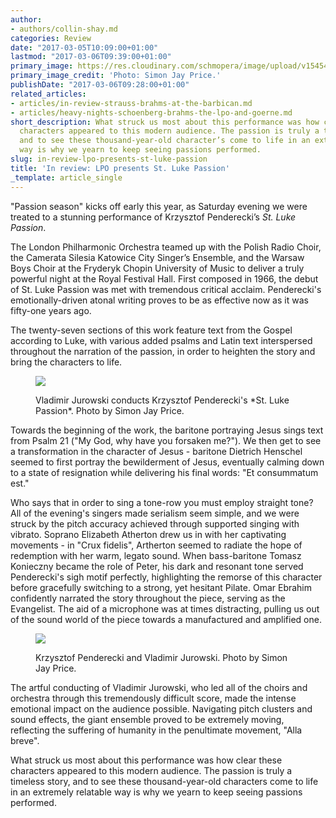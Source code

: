 ```yaml
---
author:
- authors/collin-shay.md
categories: Review
date: "2017-03-05T10:09:00+01:00"
lastmod: "2017-03-06T09:39:00+01:00"
primary_image: https://res.cloudinary.com/schmopera/image/upload/v1545409169/media/webhook-uploads/1488728376301/2017-03-05---Penderecki-Square.jpg.jpg
primary_image_credit: 'Photo: Simon Jay Price.'
publishDate: "2017-03-06T09:28:00+01:00"
related_articles:
- articles/in-review-strauss-brahms-at-the-barbican.md
- articles/heavy-nights-schoenberg-brahms-the-lpo-and-goerne.md
short_description: What struck us most about this performance was how clear these
  characters appeared to this modern audience. The passion is truly a timeless story,
  and to see these thousand-year-old character’s come to life in an extremely relatable
  way is why we yearn to keep seeing passions performed.
slug: in-review-lpo-presents-st-luke-passion
title: 'In review: LPO presents St. Luke Passion'
_template: article_single
---
```


"Passion season" kicks off early this year, as Saturday evening we were treated to a stunning performance of Krzysztof Penderecki’s *St. Luke Passion*. 

The London Philharmonic Orchestra teamed up with the Polish Radio Choir, the Camerata Silesia Katowice City Singer’s Ensemble, and the Warsaw Boys Choir at the Fryderyk Chopin University of Music to deliver a truly powerful night at the Royal Festival Hall. First composed in 1966, the debut of St. Luke Passion was met with tremendous critical acclaim. Penderecki's emotionally-driven atonal writing proves to be as effective now as it was fifty-one years ago.

The twenty-seven sections of this work feature text from the Gospel according to Luke, with various added psalms and Latin text interspersed throughout the narration of the passion, in order to heighten the story and bring the characters to life.

<figure data-type="image">

![](https://res.cloudinary.com/schmopera/image/upload/v1545409169/media/webhook-uploads/1488728429407/2017-03-05---Penderecki.jpg.jpg)

<figcaption>Vladimir Jurowski conducts Krzysztof Penderecki's *St. Luke Passion*. Photo by Simon Jay Price.</figcaption>
</figure>

Towards the beginning of the work, the baritone portraying Jesus sings text from Psalm 21 ("My God, why have you forsaken me?"). We then get to see a transformation in the character of Jesus - baritone Dietrich Henschel seemed to first portray the bewilderment of Jesus, eventually calming down to a state of resignation while delivering his final words: "Et consummatum est."

Who says that in order to sing a tone-row you must employ straight tone? All of the evening's singers made serialism seem simple, and we were struck by the pitch accuracy achieved through supported singing with vibrato. Soprano Elizabeth Atherton drew us in with her captivating movements - in "Crux fidelis", Artherton seemed to radiate the hope of redemption with her warm, legato sound. When bass-baritone Tomasz Konieczny became the role of Peter, his dark and resonant tone served Penderecki's sigh motif perfectly, highlighting the remorse of this character before gracefully switching to a strong, yet hesitant Pilate. Omar Ebrahim confidently narrated the story throughout the piece, serving as the Evangelist. The aid of a microphone was at times distracting, pulling us out of the sound world of the piece towards a manufactured and amplified one. 

<figure data-type="image">

![](https://res.cloudinary.com/schmopera/image/upload/v1545409169/media/webhook-uploads/1488728458427/2017-03-04---Pederecki-2.jpg.jpg)

<figcaption>Krzysztof Penderecki and Vladimir Jurowski. Photo by Simon Jay Price.</figcaption>
</figure>

The artful conducting of Vladimir Jurowski, who led all of the choirs and orchestra through this tremendously difficult score, made the intense emotional impact on the audience possible. Navigating pitch clusters and sound effects, the giant ensemble proved to be extremely moving, reflecting the suffering of humanity in the penultimate movement, "Alla breve".

What struck us most about this performance was how clear these characters appeared to this modern audience. The passion is truly a timeless story, and to see these thousand-year-old characters come to life in an extremely relatable way is why we yearn to keep seeing passions performed.
